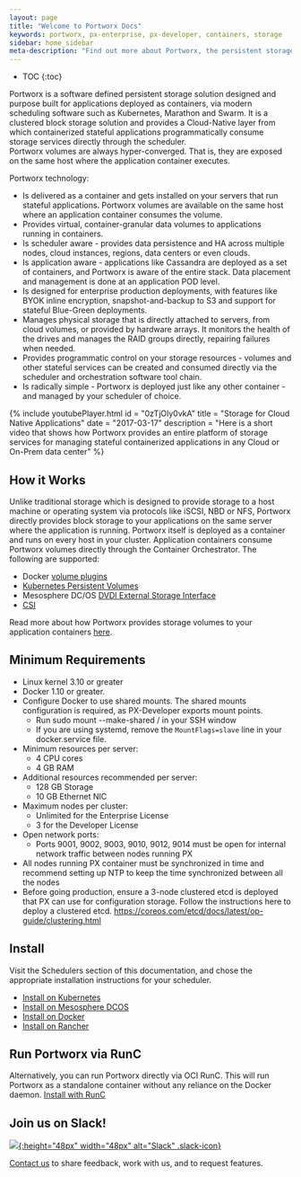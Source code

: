 ```yaml
---
layout: page
title: "Welcome to Portworx Docs"
keywords: portworx, px-enterprise, px-developer, containers, storage
sidebar: home_sidebar
meta-description: "Find out more about Portworx, the persistent storage solution for containers. Come check us out for step-by-step guides and tips!"
---
```


* TOC
{:toc}

Portworx is a software defined persistent storage solution designed and purpose built for applications deployed as containers, via modern scheduling software such as Kubernetes, Marathon and Swarm.  It is a clustered block storage solution and provides a Cloud-Native layer from which containerized stateful applications programmatically consume storage services directly through the scheduler.  
Portworx volumes are always hyper-converged.  That is, they are exposed on the same host where the application container executes.

Portworx technology:

* Is delivered as a container and gets installed on your servers that run stateful applications.  Portworx volumes are available on the same host where an application container consumes the volume.
* Provides virtual, container-granular data volumes to applications running in containers.
* Is scheduler aware - provides data persistence and HA across multiple nodes, cloud instances, regions, data centers or even clouds.
* Is application aware - applications like Cassandra are deployed as a set of containers, and Portworx is aware of the entire stack.  Data placement and management is done at an application POD level.
* Is designed for enterprise production deployments, with features like BYOK inline encryption, snapshot-and-backup to S3 and support for stateful Blue-Green deployments.
* Manages physical storage that is directly attached to servers, from cloud volumes, or provided by hardware arrays.  It monitors the health of the drives and manages the RAID groups directly, repairing failures when needed.
* Provides programmatic control on your storage resources - volumes and other stateful services can be created and consumed directly via the scheduler and orchestration software tool chain.
* Is radically simple - Portworx is deployed just like any other container - and managed by your scheduler of choice.

{%
    include youtubePlayer.html 
    id = "0zTjOly0vkA"
    title = "Storage for Cloud Native Applications"
    date = "2017-03-17"
    description = "Here is a short video that shows how Portworx provides an entire platform of storage services for managing stateful containerized applications in any Cloud or On-Prem data center"
%}

## How it Works
Unlike traditional storage which is designed to provide storage to a host machine or operating system via protocols like iSCSI, NBD or NFS, Portworx directly provides block storage to your applications on the same server where the application is running.
Portworx itself is deployed as a container and runs on every host in your cluster. Application containers consume Portworx volumes directly through the Container Orchestrator.  The following are supported:
* Docker [volume plugins](https://docs.docker.com/engine/extend/plugins_volume/#command-line-changes:be52bcf493d28afffae069f235814e9f)
* [Kubernetes Persistent Volumes](https://kubernetes.io/docs/concepts/storage/persistent-volumes/#portworx-volume)
* Mesosphere DC/OS [DVDI External Storage Interface](https://docs.mesosphere.com/1.9/storage/external-storage/)
* [CSI](https://github.com/container-storage-interface/spec)

Read more about how Portworx provides storage volumes to your application containers [here](architecture.html).

## Minimum Requirements

* Linux kernel 3.10 or greater
* Docker 1.10 or greater.
* Configure Docker to use shared mounts.  The shared mounts configuration is required, as PX-Developer exports mount points.
  * Run sudo mount --make-shared / in your SSH window
  * If you are using systemd, remove the `MountFlags=slave` line in your docker.service file.
* Minimum resources per server:
  * 4 CPU cores
  * 4 GB RAM
* Additional resources recommended per server:
  * 128 GB Storage
  * 10 GB Ethernet NIC
* Maximum nodes per cluster:
  * Unlimited for the Enterprise License
  * 3 for the Developer License
* Open network ports:
  * Ports 9001, 9002, 9003, 9010, 9012, 9014 must be open for internal network traffic between nodes running PX
* All nodes running PX container must be synchronized in time and recommend setting up NTP to keep the time 
  synchronized between all the nodes
 * Before going production, ensure a 3-node clustered etcd is deployed that PX can use for configuration storage. 
   Follow the instructions here to deploy a clustered etcd. https://coreos.com/etcd/docs/latest/op-guide/clustering.html
   
  
## Install
Visit the Schedulers section of this documentation, and chose the appropriate installation instructions for your scheduler.

* [Install on Kubernetes](/scheduler/kubernetes/install.html)
* [Install on Mesosphere DCOS](/scheduler/mesosphere-dcos/install.html)
* [Install on Docker](/scheduler/docker/install-standalone.html)
* [Install on Rancher](/scheduler/rancher/install.html)

## Run Portworx via RunC
Alternatively, you can run Portworx directly via OCI RunC.  This will run Portworx as a standalone container without any reliance on the Docker daemon.
[Install with RunC](/runc/)

## Join us on Slack!
[![](/images/slack.png){:height="48px" width="48px" alt="Slack" .slack-icon}](http://slack.portworx.com)

[Contact us](http://portworx.com/contact-us/) to share feedback, work with us, and to request features.
